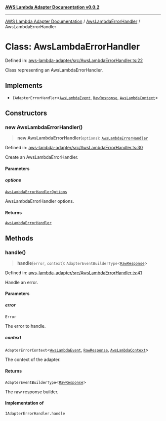 [**AWS Lambda Adapter Documentation v0.0.2**](../../README.md)

***

[AWS Lambda Adapter Documentation](../../modules.md) / [AwsLambdaErrorHandler](../README.md) / AwsLambdaErrorHandler

# Class: AwsLambdaErrorHandler

Defined in: [aws-lambda-adapter/src/AwsLambdaErrorHandler.ts:22](https://github.com/stonemjs/aws-lambda-adapter/blob/6762f5f926b4cb9643992a757595270c92f0d9ac/src/AwsLambdaErrorHandler.ts#L22)

Class representing an AwsLambdaErrorHandler.

## Implements

- `IAdapterErrorHandler`\<[`AwsLambdaEvent`](../../declarations/type-aliases/AwsLambdaEvent.md), [`RawResponse`](../../declarations/type-aliases/RawResponse.md), [`AwsLambdaContext`](../../declarations/type-aliases/AwsLambdaContext.md)\>

## Constructors

### new AwsLambdaErrorHandler()

> **new AwsLambdaErrorHandler**(`options`): [`AwsLambdaErrorHandler`](AwsLambdaErrorHandler.md)

Defined in: [aws-lambda-adapter/src/AwsLambdaErrorHandler.ts:30](https://github.com/stonemjs/aws-lambda-adapter/blob/6762f5f926b4cb9643992a757595270c92f0d9ac/src/AwsLambdaErrorHandler.ts#L30)

Create an AwsLambdaErrorHandler.

#### Parameters

##### options

[`AwsLambdaErrorHandlerOptions`](../interfaces/AwsLambdaErrorHandlerOptions.md)

AwsLambdaErrorHandler options.

#### Returns

[`AwsLambdaErrorHandler`](AwsLambdaErrorHandler.md)

## Methods

### handle()

> **handle**(`error`, `context`): `AdapterEventBuilderType`\<[`RawResponse`](../../declarations/type-aliases/RawResponse.md)\>

Defined in: [aws-lambda-adapter/src/AwsLambdaErrorHandler.ts:41](https://github.com/stonemjs/aws-lambda-adapter/blob/6762f5f926b4cb9643992a757595270c92f0d9ac/src/AwsLambdaErrorHandler.ts#L41)

Handle an error.

#### Parameters

##### error

`Error`

The error to handle.

##### context

`AdapterErrorContext`\<[`AwsLambdaEvent`](../../declarations/type-aliases/AwsLambdaEvent.md), [`RawResponse`](../../declarations/type-aliases/RawResponse.md), [`AwsLambdaContext`](../../declarations/type-aliases/AwsLambdaContext.md)\>

The context of the adapter.

#### Returns

`AdapterEventBuilderType`\<[`RawResponse`](../../declarations/type-aliases/RawResponse.md)\>

The raw response builder.

#### Implementation of

`IAdapterErrorHandler.handle`
